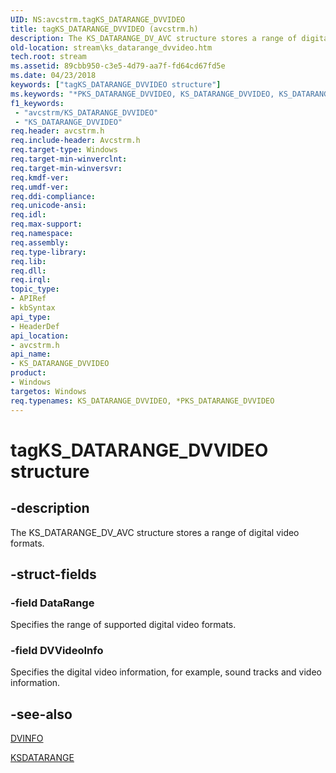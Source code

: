 ```yaml
---
UID: NS:avcstrm.tagKS_DATARANGE_DVVIDEO
title: tagKS_DATARANGE_DVVIDEO (avcstrm.h)
description: The KS_DATARANGE_DV_AVC structure stores a range of digital video formats.
old-location: stream\ks_datarange_dvvideo.htm
tech.root: stream
ms.assetid: 89cbb950-c3e5-4d79-aa7f-fd64cd67fd5e
ms.date: 04/23/2018
keywords: ["tagKS_DATARANGE_DVVIDEO structure"]
ms.keywords: "*PKS_DATARANGE_DVVIDEO, KS_DATARANGE_DVVIDEO, KS_DATARANGE_DVVIDEO structure [Streaming Media Devices], PKS_DATARANGE_DVVIDEO, PKS_DATARANGE_DVVIDEO structure pointer [Streaming Media Devices], avcsref_4058b68a-c43e-46f0-82b7-dc596cbead98.xml, avcstrm/KS_DATARANGE_DVVIDEO, avcstrm/PKS_DATARANGE_DVVIDEO, stream.ks_datarange_dvvideo, tagKS_DATARANGE_DVVIDEO"
f1_keywords:
 - "avcstrm/KS_DATARANGE_DVVIDEO"
 - "KS_DATARANGE_DVVIDEO"
req.header: avcstrm.h
req.include-header: Avcstrm.h
req.target-type: Windows
req.target-min-winverclnt: 
req.target-min-winversvr: 
req.kmdf-ver: 
req.umdf-ver: 
req.ddi-compliance: 
req.unicode-ansi: 
req.idl: 
req.max-support: 
req.namespace: 
req.assembly: 
req.type-library: 
req.lib: 
req.dll: 
req.irql: 
topic_type:
- APIRef
- kbSyntax
api_type:
- HeaderDef
api_location:
- avcstrm.h
api_name:
- KS_DATARANGE_DVVIDEO
product:
- Windows
targetos: Windows
req.typenames: KS_DATARANGE_DVVIDEO, *PKS_DATARANGE_DVVIDEO
---
```


# tagKS_DATARANGE_DVVIDEO structure


## -description


The KS_DATARANGE_DV_AVC structure stores a range of digital video formats.


## -struct-fields




### -field DataRange

Specifies the range of supported digital video formats.


### -field DVVideoInfo

Specifies the digital video information, for example, sound tracks and video information.


## -see-also




<a href="https://docs.microsoft.com/windows-hardware/drivers/ddi/avcstrm/ns-avcstrm-_dvinfo">DVINFO</a>



<a href="https://docs.microsoft.com/previous-versions/ff561658(v=vs.85)">KSDATARANGE</a>
 

 

